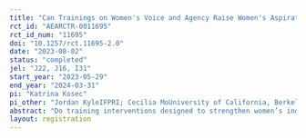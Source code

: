 ```yaml
---
title: "Can Trainings on Women's Voice and Agency Raise Women's Aspirations, Entrepreneurial Activities, and Well-being? Evidence From Rural Nigeria"
rct_id: "AEARCTR-0011695"
rct_id_num: "11695"
doi: "10.1257/rct.11695-2.0"
date: "2023-08-02"
status: "completed"
jel: "J22, J16, I31"
start_year: "2023-05-29"
end_year: "2024-03-31"
pi: "Katrina Kosec"
pi_other: "Jordan KyleIFPRI; Cecilia MoUniversity of California, Berkeley"
abstract: "Do training interventions designed to strengthen women’s individual and collective efficacy and political participation influence their economic behaviors and outcomes--specifically, their aspirations, entrepreneurial activities, and well-being? What, if any, additive effects do training interventions intended to improve husbands' allyship in women's empowerment and gender equality play? We will answer these questions with a randomized control trial to be implemented in 450 communities (i.e., wards) across three southwestern states of Nigeria (Ogun, Osun, and Oyo) in 2023. In both treatment and control communities, we will recruit previously unaffiliated women to join women’s action committees (WACs) to be trained by ActionAid Nigeria: 1/3 of WACs (control group) will receive basic training in civic education; 1/3 (treatment group 1) will receive civic education training in addition to intensive training in advocacy, leadership, and organizing; and 1/3 (treatment group 2) will receive the same trainings as treatment group 1 and their husbands will be invited to participate in a parallel men's training focused on men's allyship in women's empowerment and gender equality.  In addition to their effects on economic behaviors and outcomes, we will also examine potential mechanisms explaining these effects, by considering the effects of treatment on measures of women's beliefs in self- and group efficacy; women's locus of control; women's self-esteem; women's trust levels; women's perceptions of the cause of poverty; women’s own gender norms about views on appropriate roles for women; and intra-household bargaining power between husbands and wives over economic decision-making. If we secure additional funding, we will also assess whether husbands’ gender norms about appropriate roles for women; husbands’ supportive actions to facilitate women’s activities outside the home; husband's beliefs that supporting women's participation is socially normative; and recognition that men have an important role to play in supporting women's participation are mechanisms."
layout: registration
---
```



